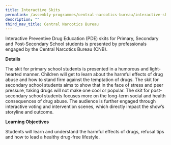 ```yaml
---
title: Interactive Skits
permalink: /assembly-programmes/central-narcotics-bureau/interactive-skits/
description: ""
third_nav_title: Central Narcotics Bureau
---
```

Interactive Preventive Drug Education (PDE) skits for Primary, Secondary and Post-Secondary School students is presented by professionals engaged by the Central Narcotics Bureau (CNB).

**Details**

The skit for primary school students is presented in a humorous and light-hearted manner. Children will get to learn about the harmful effects of drug abuse and how to stand firm against the temptation of drugs. The skit for secondary school students aims to show that in the face of stress and peer pressure, taking drugs will not make one cool or popular. The skit for post-secondary school students focuses more on the long-term social and health consequences of drug abuse. The audience is further engaged through interactive voting and intervention scenes, which directly impact the show’s storyline and outcome. 


**Learning Objectives**

Students will learn and understand the harmful effects of drugs, refusal tips and how to lead a healthy drug-free lifestyle.